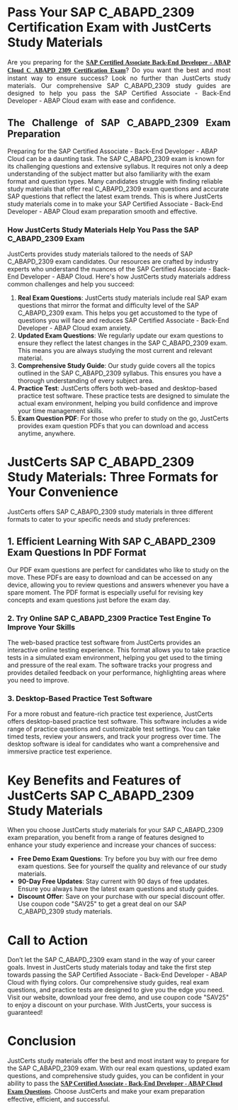 <h1><strong>Pass Your SAP C_ABAPD_2309 Certification Exam with JustCerts Study Materials</strong></h1>

<p style="text-align: justify;">Are you preparing for the <span style="font-family:Georgia,serif;"><span style="font-size:14px;"><strong><a href="https://www.justcerts.com/sap/sap-certified-associate-certification-exams.html">SAP Certified Associate Back-End Developer - ABAP Cloud C_ABAPD_2309 Certification Exam</a></strong></span></span>? Do you want the best and most instant way to ensure success? Look no further than JustCerts study materials. Our comprehensive SAP C_ABAPD_2309 study guides are designed to help you pass the SAP Certified Associate - Back-End Developer - ABAP Cloud exam with ease and confidence.</p>

<h2 style="text-align: justify;"><strong>The Challenge of SAP C_ABAPD_2309 Exam Preparation</strong></h2>

<p>Preparing for the SAP Certified Associate - Back-End Developer - ABAP Cloud can be a daunting task. The SAP C_ABAPD_2309 exam is known for its challenging questions and extensive syllabus. It requires not only a deep understanding of the subject matter but also familiarity with the exam format and question types. Many candidates struggle with finding reliable study materials that offer real C_ABAPD_2309 exam questions and accurate SAP questions that reflect the latest exam trends. This is where JustCerts study materials come in to make your SAP Certified Associate - Back-End Developer - ABAP Cloud exam preparation smooth and effective.</p>

<h3><strong>How JustCerts Study Materials Help You Pass the SAP C_ABAPD_2309 Exam</strong></h3>

<p>JustCerts provides study materials tailored to the needs of SAP C_ABAPD_2309 exam candidates. Our resources are crafted by industry experts who understand the nuances of the SAP Certified Associate - Back-End Developer - ABAP Cloud. Here's how JustCerts study materials address common challenges and help you succeed:</p>

<ol>
	<li><span style="font-size:14px;"><strong>Real Exam Questions</strong>:</span> JustCerts study materials include real SAP exam questions that mirror the format and difficulty level of the SAP C_ABAPD_2309 exam. This helps you get accustomed to the type of questions you will face and reduces SAP Certified Associate - Back-End Developer - ABAP Cloud exam anxiety.</li>
	<li><span style="font-size:14px;"><strong>Updated Exam Questions</strong>: </span>We regularly update our exam questions to ensure they reflect the latest changes in the SAP C_ABAPD_2309 exam. This means you are always studying the most current and relevant material.</li>
	<li><span style="font-size:14px;"><strong>Comprehensive Study Guide</strong>:</span> Our study guide covers all the topics outlined in the SAP C_ABAPD_2309 syllabus. This ensures you have a thorough understanding of every subject area.</li>
	<li><span style="font-size:14px;"><strong>Practice Test</strong>: </span>JustCerts offers both web-based and desktop-based practice test software. These practice tests are designed to simulate the actual exam environment, helping you build confidence and improve your time management skills.</li>
	<li><span style="font-size:14px;"><strong>Exam Question PDF</strong>:</span> For those who prefer to study on the go, JustCerts provides exam question PDFs that you can download and access anytime, anywhere.</li>
</ol>

<h1><strong>JustCerts SAP C_ABAPD_2309 Study Materials: Three Formats for Your Convenience</strong></h1>

<p>JustCerts offers SAP C_ABAPD_2309 study materials in three different formats to cater to your specific needs and study preferences:</p>

<h2><strong>1. </strong><strong>Efficient Learning With SAP C_ABAPD_2309 Exam Questions In PDF Format</strong></h2>

<p>Our PDF exam questions are perfect for candidates who like to study on the move. These PDFs are easy to download and can be accessed on any device, allowing you to review questions and answers whenever you have a spare moment. The PDF format is especially useful for revising key concepts and exam questions just before the exam day.</p>

<h3><strong>2. </strong><strong>Try Online SAP C_ABAPD_2309 Practice Test Engine To Improve Your Skills</strong></h3>

<p>The web-based practice test software from JustCerts provides an interactive online testing experience. This format allows you to take practice tests in a simulated exam environment, helping you get used to the timing and pressure of the real exam. The software tracks your progress and provides detailed feedback on your performance, highlighting areas where you need to improve.</p>

<h3><strong>3. Desktop-Based Practice Test Software</strong></h3>

<p>For a more robust and feature-rich practice test experience, JustCerts offers desktop-based practice test software. This software includes a wide range of practice questions and customizable test settings. You can take timed tests, review your answers, and track your progress over time. The desktop software is ideal for candidates who want a comprehensive and immersive practice test experience.</p>

<h1><strong>Key Benefits and Features of JustCerts SAP C_ABAPD_2309 Study Materials</strong></h1>

<p>When you choose JustCerts study materials for your SAP C_ABAPD_2309 exam preparation, you benefit from a range of features designed to enhance your study experience and increase your chances of success:</p>

<ul>
	<li><span style="font-size:14px;"><strong>Free Demo Exam Questions</strong>: </span>Try before you buy with our free demo exam questions. See for yourself the quality and relevance of our study materials.</li>
	<li><span style="font-size:14px;"><strong>90-Day Free Updates</strong>:</span> Stay current with 90 days of free updates. Ensure you always have the latest exam questions and study guides.</li>
	<li><span style="font-size:14px;"><strong>Discount Offer</strong>:</span> Save on your purchase with our special discount offer. Use coupon code "SAV25" to get a great deal on our SAP C_ABAPD_2309 study materials.</li>
</ul>

<h1><strong>Call to Action</strong></h1>

<p>Don’t let the SAP C_ABAPD_2309 exam stand in the way of your career goals. Invest in JustCerts study materials today and take the first step towards passing the SAP Certified Associate - Back-End Developer - ABAP Cloud with flying colors. Our comprehensive study guides, real exam questions, and practice tests are designed to give you the edge you need. Visit our website, download your free demo, and use coupon code "SAV25" to enjoy a discount on your purchase. With JustCerts, your success is guaranteed!</p>

<h1><strong>Conclusion</strong></h1>

<p>JustCerts study materials offer the best and most instant way to prepare for the SAP C_ABAPD_2309 exam. With our real exam questions, updated exam questions, and comprehensive study guides, you can be confident in your ability to pass the <span style="font-size:14px;"><span style="font-family:Georgia,serif;"><strong><a href="https://www.justcerts.com/sap/c-abapd-2309-practice-questions.html">SAP Certified Associate - Back-End Developer - ABAP Cloud Exam Questions</a></strong></span></span>. Choose JustCerts and make your exam preparation effective, efficient, and successful.</p>
